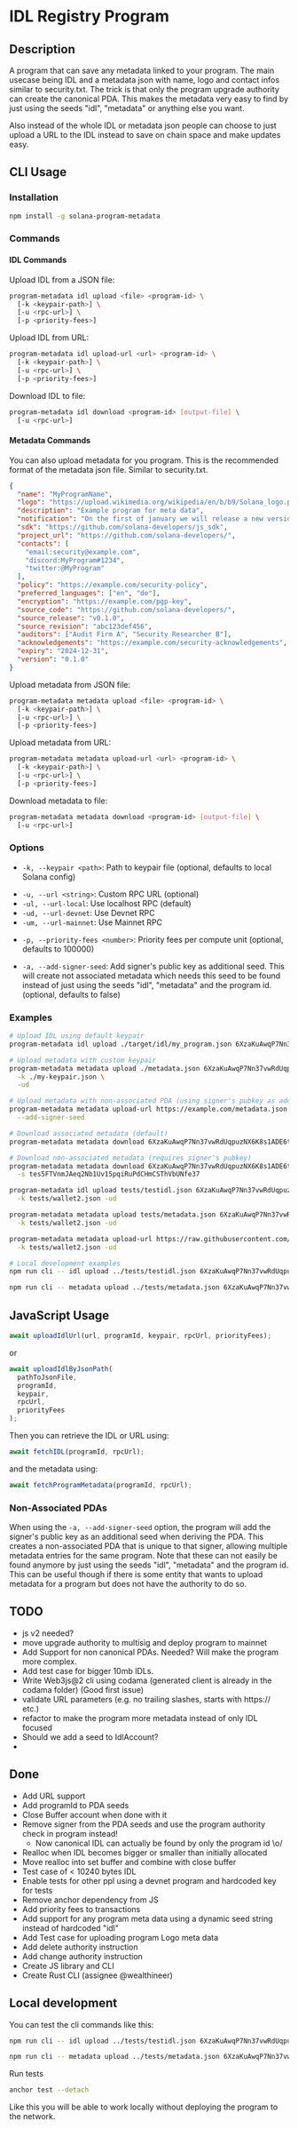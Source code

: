 # IDL Registry Program

## Description

A program that can save any metadata linked to your program.
The main usecase being IDL and a metadata json with name, logo and contact infos similar to security.txt.
The trick is that only the program upgrade authority can create the canonical PDA. This makes the metadata very easy to find by just using the seeds "idl", "metadata" or anything else you want.

Also instead of the whole IDL or metadata json people can choose to just upload a URL to the IDL instead to save on chain space and make updates easy.

## CLI Usage

### Installation

```bash
npm install -g solana-program-metadata
```

### Commands

#### IDL Commands

Upload IDL from a JSON file:

```bash
program-metadata idl upload <file> <program-id> \
  [-k <keypair-path>] \
  [-u <rpc-url>] \
  [-p <priority-fees>]
```

Upload IDL from URL:

```bash
program-metadata idl upload-url <url> <program-id> \
  [-k <keypair-path>] \
  [-u <rpc-url>] \
  [-p <priority-fees>]
```

Download IDL to file:

```bash
program-metadata idl download <program-id> [output-file] \
  [-u <rpc-url>]
```

#### Metadata Commands

You can also upload metadata for you program. This is the recommended format of the metadata json file. Similar to security.txt.

```json
{
  "name": "MyProgramName",
  "logo": "https://upload.wikimedia.org/wikipedia/en/b/b9/Solana_logo.png",
  "description": "Example program for meta data",
  "notification": "On the first of january we will release a new version! Please update your SDKS!!!!",
  "sdk": "https://github.com/solana-developers/js_sdk",
  "project_url": "https://github.com/solana-developers/",
  "contacts": [
    "email:security@example.com",
    "discord:MyProgram#1234",
    "twitter:@MyProgram"
  ],
  "policy": "https://example.com/security-policy",
  "preferred_languages": ["en", "de"],
  "encryption": "https://example.com/pgp-key",
  "source_code": "https://github.com/solana-developers/",
  "source_release": "v0.1.0",
  "source_revision": "abc123def456",
  "auditors": ["Audit Firm A", "Security Researcher B"],
  "acknowledgements": "https://example.com/security-acknowledgements",
  "expiry": "2024-12-31",
  "version": "0.1.0"
}
```

Upload metadata from JSON file:

```bash
program-metadata metadata upload <file> <program-id> \
  [-k <keypair-path>] \
  [-u <rpc-url>] \
  [-p <priority-fees>]
```

Upload metadata from URL:

```bash
program-metadata metadata upload-url <url> <program-id> \
  [-k <keypair-path>] \
  [-u <rpc-url>] \
  [-p <priority-fees>]
```

Download metadata to file:

```bash
program-metadata metadata download <program-id> [output-file] \
  [-u <rpc-url>]
```

### Options

- `-k, --keypair <path>`: Path to keypair file (optional, defaults to local Solana config)

* `-u, --url <string>`: Custom RPC URL (optional)
* `-ul, --url-local`: Use localhost RPC (default)
* `-ud, --url-devnet`: Use Devnet RPC
* `-um, --url-mainnet`: Use Mainnet RPC

- `-p, --priority-fees <number>`: Priority fees per compute unit (optional, defaults to 100000)

- `-a, --add-signer-seed`: Add signer's public key as additional seed. This will create not associated metadata which needs this seed to be found instead of just using the seeds "idl", "metadata" and the program id. (optional, defaults to false)

### Examples

```bash
# Upload IDL using default keypair
program-metadata idl upload ./target/idl/my_program.json 6XzaKuAwqP7Nn37vwRdUqpuzNX6K8s1ADE6tHXSZG17A

# Upload metadata with custom keypair
program-metadata metadata upload ./metadata.json 6XzaKuAwqP7Nn37vwRdUqpuzNX6K8s1ADE6tHXSZG17A \
  -k ./my-keypair.json \
  -ud

# Upload metadata with non-associated PDA (using signer's pubkey as additional seed)
program-metadata metadata upload-url https://example.com/metadata.json 6XzaKuAwqP7Nn37vwRdUqpuzNX6K8s1ADE6tHXSZG17A \
  --add-signer-seed

# Download associated metadata (default)
program-metadata metadata download 6XzaKuAwqP7Nn37vwRdUqpuzNX6K8s1ADE6tHXSZG17A ./my-metadata.json

# Download non-associated metadata (requires signer's pubkey)
program-metadata metadata download 6XzaKuAwqP7Nn37vwRdUqpuzNX6K8s1ADE6tHXSZG17A ./my-metadata.json \
  -s tes5FTVnmJAeq2Nb1Uv15pqiRuPdCHmCSThVbUNfe37

program-metadata idl upload tests/testidl.json 6XzaKuAwqP7Nn37vwRdUqpuzNX6K8s1ADE6tHXSZG17A \
  -k tests/wallet2.json -ud

program-metadata metadata upload tests/metadata.json 6XzaKuAwqP7Nn37vwRdUqpuzNX6K8s1ADE6tHXSZG17A \
  -k tests/wallet2.json -ud

program-metadata metadata upload-url https://raw.githubusercontent.com/solana-developers/idl-program/refs/heads/main/tests/metadata.json 6XzaKuAwqP7Nn37vwRdUqpuzNX6K8s1ADE6tHXSZG17A \
  -k tests/wallet2.json -ud

# Local development examples
npm run cli -- idl upload ../tests/testidl.json 6XzaKuAwqP7Nn37vwRdUqpuzNX6K8s1ADE6tHXSZG17A -k ../tests/wallet2.json

npm run cli -- metadata upload ../tests/metadata.json 6XzaKuAwqP7Nn37vwRdUqpuzNX6K8s1ADE6tHXSZG17A -k ../tests/wallet2.json

```

## JavaScript Usage

```typescript
await uploadIdlUrl(url, programId, keypair, rpcUrl, priorityFees);
```

or

```typescript
await uploadIdlByJsonPath(
  pathToJsonFile,
  programId,
  keypair,
  rpcUrl,
  priorityFees
);
```

Then you can retrieve the IDL or URL using:

```typescript
await fetchIDL(programId, rpcUrl);
```

and the metadata using:

```typescript
await fetchProgramMetadata(programId, rpcUrl);
```

### Non-Associated PDAs

When using the `-a, --add-signer-seed` option, the program will add the signer's public key as an additional seed when deriving the PDA. This creates a non-associated PDA that is unique to that signer, allowing multiple metadata entries for the same program. Note that these can not easily be found anymore by just using the seeds "idl", "metadata" and the program id.
This can be useful though if there is some entity that wants to upload metadata for a program but does not have the authority to do so.


## TODO

- js v2 needed?
- move upgrade authority to multisig and deploy program to mainnet
- Add Support for non canonical PDAs. Needed? Will make the program more complex.
- Add test case for bigger 10mb IDLs.
- Write Web3js@2 cli using codama (generated client is already in the codama folder) (Good first issue)
- validate URL parameters (e.g. no trailing slashes, starts with https:// etc.)
- refactor to make the program more metadata instead of only IDL focused
- Should we add a seed to IdlAccount? 
- 

## Done

- Add URL support
- Add programId to PDA seeds
- Close Buffer account when done with it
- Remove signer from the PDA seeds and use the program authority check in program instead!
  - Now canonical IDL can actually be found by only the program id \o/
- Realloc when IDL becomes bigger or smaller than initially allocated
- Move realloc into set buffer and combine with close buffer
- Test case of < 10240 bytes IDL
- Enable tests for other ppl using a devnet program and hardcoded key for tests
- Remove anchor dependency from JS
- Add priority fees to transactions
- Add support for any program meta data using a dynamic seed string instead of hardcoded "idl"
- Add Test case for uploading program Logo meta data
- Add delete authority instruction
- Add change authority instruction
- Create JS library and CLI
- Create Rust CLI (assignee @wealthineer)

## Local development

You can test the cli commands like this:

```bash
npm run cli -- idl upload ../tests/testidl.json 6XzaKuAwqP7Nn37vwRdUqpuzNX6K8s1ADE6tHXSZG17A  -k "../tests/wallet2.json"

npm run cli -- metadata upload ../tests/metadata.json 6XzaKuAwqP7Nn37vwRdUqpuzNX6K8s1ADE6tHXSZG17A  -k "../tests/wallet2.json"
```

Run tests

```bash
anchor test --detach
```

Like this you will be able to work locally without deploying the program to the network.
